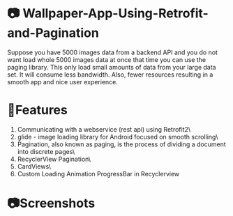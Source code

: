 # 📷 Wallpaper-App-Using-Retrofit-and-Pagination

Suppose you have 5000 images data from a backend API and you do not want load whole 5000 images data at once that time you can use the paging library. This only load small amounts of data from your large data set. It will consume less bandwidth. Also, fewer resources resulting in a smooth app and nice user experience.

# 📲Features
1. Communicating with a webservice (rest api) using Retrofit2\
2. glide - image loading library for Android focused on smooth scrolling\
3. Pagination, also known as paging, is the process of dividing a document into discrete pages\
4. RecyclerView Pagination\
5. CardViews\
6. Custom Loading Animation ProgressBar in Recyclerview

# 📷Screenshots


